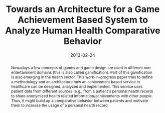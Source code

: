 ---
abstract: Nowadays a few concepts of games and game design are used in different non-entertainment
  domains (this is also called gamification). Part of this gamification is also emerging
  in the health sector. This work-in-progress paper tries to define a methodology
  and an architecture how an achievement based service in healthcare can be designed,
  analyzed and implemented. This service uses patient data from different sources
  (e.g., from a patient´s personal health record) to share anonymized health related
  information/achievements with other people. Thus, it might build up a comparative
  behavior between patients and motivate them to increase the usage of a personal
  health record.
authors:
- René Baranyi
- Nadja Lederer
- Thomas Grechenig
date: '2013-02-24'
featured: false
links:
- name: Publik
  url: https://publik.tuwien.ac.at/showentry.php?ID=226050&lang=2
publication: 'Vortrag: The Fifth International Conference on eHealth, Telemedicine,
  and Social Medicine (eTELEMED 2013), Nizza, France; 24.02.2013 - 01.03.2013; in:
  "Proceedings of the Fifth International Conference on eHealth, Telemedicine, and
  Social Medicine", IARIA, (2013), ISBN: 978-1-61208-252-3; S. 137 - 140'
publication_types:
- '1'
publishDate: '2013-02-24'
title: Towards an Architecture for a Game Achievement Based System to Analyze Human
  Health Comparative Behavior
url_pdf: ''
---